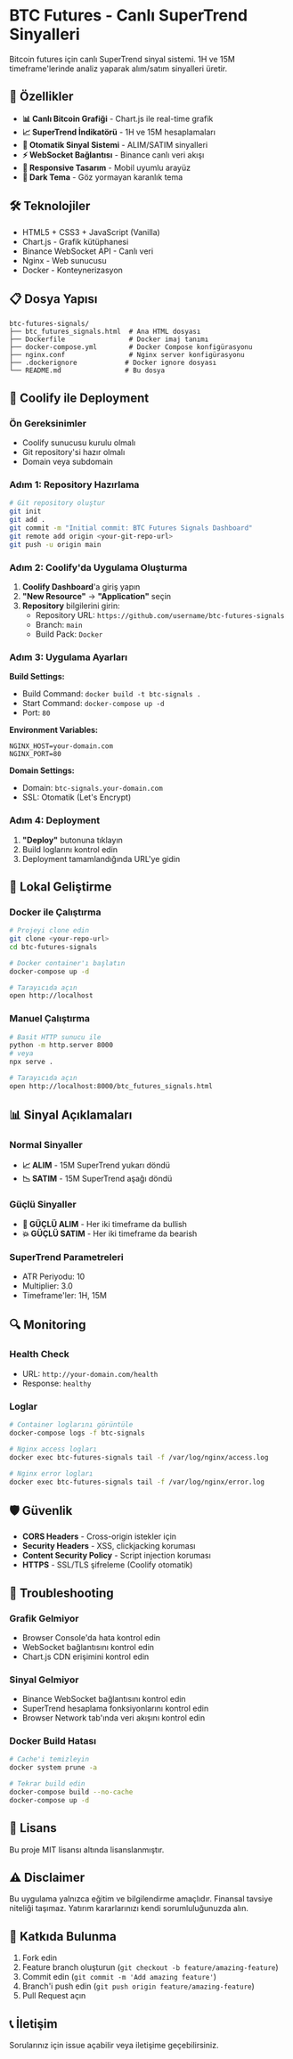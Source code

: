 # BTC Futures - Canlı SuperTrend Sinyalleri 

Bitcoin futures için canlı SuperTrend sinyal sistemi. 1H ve 15M timeframe'lerinde analiz yaparak alım/satım sinyalleri üretir.

## 🚀 Özellikler

- **📊 Canlı Bitcoin Grafiği** - Chart.js ile real-time grafik
- **📈 SuperTrend İndikatörü** - 1H ve 15M hesaplamaları
- **🚨 Otomatik Sinyal Sistemi** - ALIM/SATIM sinyalleri
- **⚡ WebSocket Bağlantısı** - Binance canlı veri akışı
- **📱 Responsive Tasarım** - Mobil uyumlu arayüz
- **🌙 Dark Tema** - Göz yormayan karanlık tema

## 🛠️ Teknolojiler

- HTML5 + CSS3 + JavaScript (Vanilla)
- Chart.js - Grafik kütüphanesi
- Binance WebSocket API - Canlı veri
- Nginx - Web sunucusu
- Docker - Konteynerizasyon

## 📋 Dosya Yapısı

```
btc-futures-signals/
├── btc_futures_signals.html  # Ana HTML dosyası
├── Dockerfile                # Docker imaj tanımı
├── docker-compose.yml        # Docker Compose konfigürasyonu
├── nginx.conf                # Nginx server konfigürasyonu
├── .dockerignore            # Docker ignore dosyası
└── README.md                # Bu dosya
```

## 🚀 Coolify ile Deployment

### Ön Gereksinimler
- Coolify sunucusu kurulu olmalı
- Git repository'si hazır olmalı
- Domain veya subdomain

### Adım 1: Repository Hazırlama

```bash
# Git repository oluştur
git init
git add .
git commit -m "Initial commit: BTC Futures Signals Dashboard"
git remote add origin <your-git-repo-url>
git push -u origin main
```

### Adım 2: Coolify'da Uygulama Oluşturma

1. **Coolify Dashboard**'a giriş yapın
2. **"New Resource"** → **"Application"** seçin
3. **Repository** bilgilerini girin:
   - Repository URL: `https://github.com/username/btc-futures-signals`
   - Branch: `main`
   - Build Pack: `Docker`

### Adım 3: Uygulama Ayarları

**Build Settings:**
- Build Command: `docker build -t btc-signals .`
- Start Command: `docker-compose up -d`
- Port: `80`

**Environment Variables:**
```
NGINX_HOST=your-domain.com
NGINX_PORT=80
```

**Domain Settings:**
- Domain: `btc-signals.your-domain.com`
- SSL: Otomatik (Let's Encrypt)

### Adım 4: Deployment

1. **"Deploy"** butonuna tıklayın
2. Build loglarını kontrol edin
3. Deployment tamamlandığında URL'ye gidin

## 🔧 Lokal Geliştirme

### Docker ile Çalıştırma

```bash
# Projeyi clone edin
git clone <your-repo-url>
cd btc-futures-signals

# Docker container'ı başlatın
docker-compose up -d

# Tarayıcıda açın
open http://localhost
```

### Manuel Çalıştırma

```bash
# Basit HTTP sunucu ile
python -m http.server 8000
# veya
npx serve .

# Tarayıcıda açın
open http://localhost:8000/btc_futures_signals.html
```

## 📊 Sinyal Açıklamaları

### Normal Sinyaller
- **📈 ALIM** - 15M SuperTrend yukarı döndü
- **📉 SATIM** - 15M SuperTrend aşağı döndü

### Güçlü Sinyaller
- **🚀 GÜÇLÜ ALIM** - Her iki timeframe da bullish
- **💥 GÜÇLÜ SATIM** - Her iki timeframe da bearish

### SuperTrend Parametreleri
- ATR Periyodu: 10
- Multiplier: 3.0
- Timeframe'ler: 1H, 15M

## 🔍 Monitoring

### Health Check
- URL: `http://your-domain.com/health`
- Response: `healthy`

### Loglar
```bash
# Container loglarını görüntüle
docker-compose logs -f btc-signals

# Nginx access logları
docker exec btc-futures-signals tail -f /var/log/nginx/access.log

# Nginx error logları  
docker exec btc-futures-signals tail -f /var/log/nginx/error.log
```

## 🛡️ Güvenlik

- **CORS Headers** - Cross-origin istekler için
- **Security Headers** - XSS, clickjacking koruması
- **Content Security Policy** - Script injection koruması
- **HTTPS** - SSL/TLS şifreleme (Coolify otomatik)

## 🐛 Troubleshooting

### Grafik Gelmiyor
- Browser Console'da hata kontrol edin
- WebSocket bağlantısını kontrol edin
- Chart.js CDN erişimini kontrol edin

### Sinyal Gelmiyor
- Binance WebSocket bağlantısını kontrol edin
- SuperTrend hesaplama fonksiyonlarını kontrol edin
- Browser Network tab'ında veri akışını kontrol edin

### Docker Build Hatası
```bash
# Cache'i temizleyin
docker system prune -a

# Tekrar build edin
docker-compose build --no-cache
docker-compose up -d
```

## 📝 Lisans

Bu proje MIT lisansı altında lisanslanmıştır.

## ⚠️ Disclaimer

Bu uygulama yalnızca eğitim ve bilgilendirme amaçlıdır. Finansal tavsiye niteliği taşımaz. Yatırım kararlarınızı kendi sorumluluğunuzda alın.

## 🤝 Katkıda Bulunma

1. Fork edin
2. Feature branch oluşturun (`git checkout -b feature/amazing-feature`)
3. Commit edin (`git commit -m 'Add amazing feature'`)
4. Branch'i push edin (`git push origin feature/amazing-feature`)
5. Pull Request açın

## 📞 İletişim

Sorularınız için issue açabilir veya iletişime geçebilirsiniz.